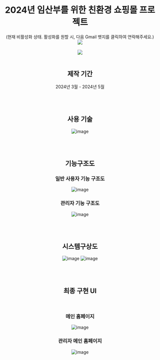 <div align="center">  

# 2024년 임산부를 위한 친환경 쇼핑몰 프로젝트
(현재 비활성화 상태. 활성화를 원할 시, 다음 Gmail 뱃지를 클릭하여 연락해주세요.)<br/>
<a href="mailto:1028hwj@gmail.com" target="_blank">
<img src="https://img.shields.io/badge/Gmail-EA4335.svg?style=flat-square&logo=Gmail&logoColor=white"/>
</a><br/><br/>
[<img src="https://img.shields.io/badge/BELLEAF 홈페이지-83B81A?style=for-the-badge&logoColor=white"/>](http://ec2-13-209-174-125.ap-northeast-2.compute.amazonaws.com:8080)
<br/><br/>
  
## 제작 기간
2024년 3월 - 2024년 5월
<br/><br/><br/><br/>

## 사용 기술
![image](https://github.com/HwangWooJin1028/2023-capstone-shppingmall/assets/95200625/12170397-903e-43fa-b06c-142852f9fb7b)
<br/><br/><br/><br/>

## 기능구조도
### 일반 사용자 기능 구조도
![image](https://github.com/HwangWooJin1028/2023-capstone-shppingmall/assets/95200625/f09ae7f9-52a3-428d-933b-2430d134390e)
### 관리자 기능 구조도
![image](https://github.com/HwangWooJin1028/2023-capstone-shppingmall/assets/95200625/274b3a12-e090-4eec-8407-6c37d3b0e8eb)
<br/><br/><br/><br/>

## 시스템구상도
![image](https://github.com/HwangWooJin1028/2023-capstone-shppingmall/assets/95200625/75b82dc1-3839-4894-ac64-90ceb05c1b34)
![image](https://github.com/HwangWooJin1028/2023-capstone-shppingmall/assets/95200625/1a6ab4c2-7f89-4b78-b6bc-3745d70cc419)
<br/><br/><br/><br/>

## 최종 구현 UI
<br/>

### 메인 홈페이지
![image](https://github.com/HwangWooJin1028/2023-capstone-shppingmall/assets/95200625/434f29c0-4d82-4846-b8fa-f13d53459336)
<br/>

### 관리자 메인 홈페이지
![image](https://github.com/HwangWooJin1028/2023-capstone-shppingmall/assets/95200625/2d614887-bc4f-4699-ad45-d62a156f6e6a)
<br/>


<br/><br/><br/><br/>
</div>
